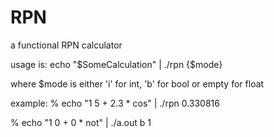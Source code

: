 # RPN
a functional RPN calculator

usage is:
echo "$SomeCalculation" | ./rpn {$mode}

where $mode is either 'i' for int, 'b' for bool or empty for float

example:
% echo "1 5 + 2.3 * cos" | ./rpn
0.330816

% echo "1 0 + 0 * not"  | ./a.out b
1

